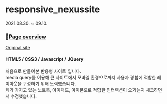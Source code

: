 # responsive_nexussite
2021.08.30. ~ 09.10.  
### 📌[Page overview](https://sinri0809.github.io/responsive_nexussite/)  
[Original site](https://nexus-official.com/)  
#### HTML5 / CSS3 / Javascript / JQuery  
처음으로 만들어본 반응형 사이트 입니다.  
media query를 이용해 큰 사이트에서 모바일 환경으로까지 사용자 경험에 적합한 레이아웃을 구성하기 위해 노력했습니다.  
제가 가지고 있는 노트북, 아이패드, 아이폰으로 적합한 인터렉션이 오가는지 체크하면서 수정했습니다.  
